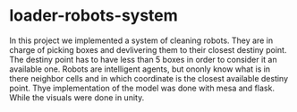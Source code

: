 # loader-robots-system

In this project we implemented a system of cleaning robots. They are in charge of picking boxes and devlivering them to their closest destiny point. The destiny point has to have less than 5 boxes in order to consider it an available one. Robots are intelligent agents, but ononly know what is in there neighbor cells and in which coordinate is the closest available destiny point. Thye implementation of the model was done with mesa and flask. While the visuals were done in unity.
